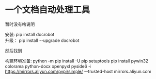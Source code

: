 # 一个文档自动处理工具

暂时没有啥说明

安装:  pip install docrobot  
升级： pip install --upgrade docrobot

然后找到

构建环境准备:
python -m pip install -U pip setuptools
pip install pywin32 colorama python-docx openpyxl pyside6 -i https://mirrors.aliyun.com/pypi/simple/ --trusted-host mirrors.aliyun.com

